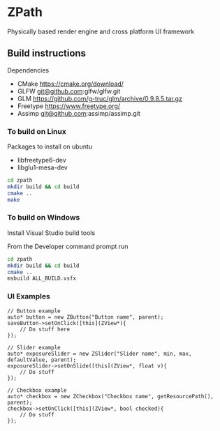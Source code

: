 # ZPath
Physically based render engine and cross platform UI framework 

## Build instructions

Dependencies

* CMake https://cmake.org/download/
* GLFW git@github.com:glfw/glfw.git 
* GLM https://github.com/g-truc/glm/archive/0.9.8.5.tar.gz 
* Freetype https://www.freetype.org/ 
* Assimp git@github.com:assimp/assimp.git

### To build on Linux

Packages to install on ubuntu

* libfreetype6-dev
* libglu1-mesa-dev

```bash
cd zpath 
mkdir build && cd build
cmake ..
make
```


### To build on Windows

Install Visual Studio build tools

From the Developer command prompt run 
```bash
cd zpath 
mkdir build && cd build
cmake ..
msbuild ALL_BUILD.vsfx
```

### UI Examples
```
// Button example
auto* button = new ZButton("Button name", parent);
saveButton->setOnClick([this](ZView*){
    // Do stuff here
});

// Slider example
auto* exposureSlider = new ZSlider("Slider name", min, max, defaultValue, parent);
exposureSlider->setOnSlide([this](ZView*, float v){
    // Do stuff
});

// Checkbox example
auto* checkbox = new ZCheckbox("Checkbox name", getResourcePath(), parent);
checkbox->setOnClick([this](ZView*, bool checked){
    // Do stuff
});
```